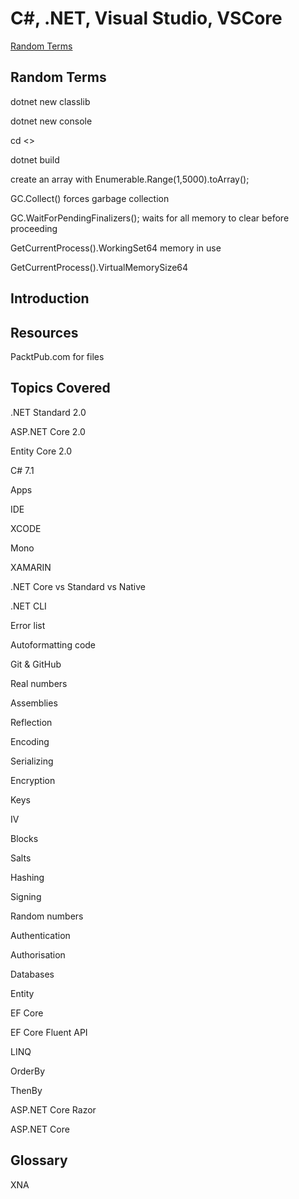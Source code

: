 # C#, .NET, Visual Studio, VSCore #

[Random Terms](#random-terms)

## Random Terms

dotnet new classlib

dotnet new console

cd <<root>>

dotnet build

create an array with Enumerable.Range(1,5000).toArray();

GC.Collect() forces garbage collection

GC.WaitForPendingFinalizers();  waits for all memory to clear before proceeding

GetCurrentProcess().WorkingSet64   memory in use

GetCurrentProcess().VirtualMemorySize64


## Introduction

## Resources

PacktPub.com for files



## Topics Covered

.NET Standard 2.0

ASP.NET Core 2.0

Entity Core 2.0

C# 7.1

Apps

IDE

XCODE

Mono

XAMARIN

.NET Core vs Standard vs Native

.NET CLI

Error list

Autoformatting code

Git & GitHub

Real numbers

Assemblies

Reflection

Encoding

Serializing

Encryption

Keys

IV

Blocks

Salts

Hashing

Signing

Random numbers

Authentication

Authorisation

Databases

Entity

EF Core

EF Core Fluent API

LINQ

OrderBy

ThenBy

ASP.NET Core Razor

ASP.NET Core


## Glossary

XNA

